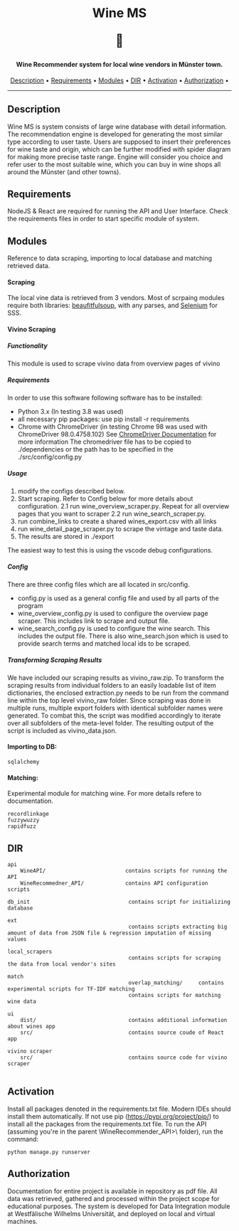 <meta charset="UTF-8">
<h1 align="center">Wine MS<p>&#127863;</p> </h1>
<h4 align="center">Wine Recommender system for local wine vendors in Münster town.</h4>

<p align="center">
  <a href="#description">Description</a> •
  <a href="#requirements">Requirements</a> •
  <a href="#modules">Modules</a> •
  <a href="#dir">DIR</a> •
  <a href="#activation">Activation</a> •
  <a href="#authorization">Authorization</a> •
</p>

---

## Description
Wine MS is system consists of large wine database with detail information. The recommendation engine is developed for generating the most similar type according to user taste. Users are supposed to insert their preferences for wine taste and origin, which can be further modified with spider diagram for making more precise taste range. Engine will consider you choice and refer user to the most suitable wine, which you can buy in wine shops all around the Münster (and other towns).

## Requirements

NodeJS & React are required for running the API and User Interface. Check the requirements files in order to start specific module of system.

## Modules

Reference to data scraping, importing to local database and matching retrieved data. 

#### Scraping

The local vine data is retrieved from 3 vendors. Most of scrpaing modules require both libraries: [beaufitfulsoup](https://pypi.org/project/beautifulsoup4/), with any parses, and [Selenium](https://selenium-python.readthedocs.io/) for SSS.

#### Vivino Scraping


##### Functionality

This module is used to scrape vivino data from overview pages of vivino

##### Requirements

In order to use this software following software has to be installed:

- Python 3.x (In testing 3.8 was used)
- all necessary pip packages:
    use pip install -r requirements
- Chrome with ChromeDriver (in testing Chrome 98 was used with ChromeDriver 98.0.4758.102)
    See [ChromeDriver Documentation](https://chromedriver.chromium.org/home) for more information
    The chromedriver file has to be copied to ./dependencies or the path has to be specified in the ./src/config/config.py

##### Usage

1. modify the configs described below.
2. Start scraping. Refer to Config below for more details about configuration.
2.1 run wine_overview_scraper.py. Repeat for all overview pages that you want to scraper
2.2 run wine_search_scraper.py.
3. run combine_links to create a shared wines_export.csv with all links
4. run wine_detail_page_scraper.py to scrape the vintage and taste data.
5. The results are stored in ./export

The easiest way to test this is using the vscode debug configurations.

##### Config

There are three config files which are all located in src/config.

- config.py is used as a general config file and used by all parts of the program
- wine_overview_config.py is used to configure the overview page scraper. This includes link to scrape and output file.
- wine_search_config.py is used to configure the wine search. This includes the output file.
There is also wine_search.json which is used to provide search terms and matched local ids to be scraped.

##### Transforming Scraping Results
We have included our scraping results as vivino_raw.zip.
To transform the scraping results from individual folders to an easily loadable list of item dictionaries, the enclosed extraction.py needs to be run from the command line within the top level vivino_raw folder. Since scraping was done in multiple runs, multiple export folders with identical subfolder names were generated. To combat this, the script was modified accordingly to iterate over all subfolders of the meta-level folder.
The resulting output of the script is included as vivino_data.json.

#### Importing to DB:
```
sqlalchemy
```

#### Matching:
Experimental module for matching wine. For more details refere to documentation. 

```
recordlinkage
fuzzywuzzy
rapidfuzz
```

## DIR

```
api
    WineAPI/                         contains scripts for running the API
    WineRecommedner_API/             contains API configuration scripts

db_init                               contains script for initializing database

ext
                                      contains scripts extracting big amount of data from JSON file & regression imputation of missing values
    
local_scrapers
                                      contains scripts for scraping the data from local vendor's sites
    
match
                                      overlap_matching/     contains experimental scripts for TF-IDF matching
                                      contains scripts for matching wine data
     
ui
    dist/                             contains additional information about wines app
    src/                              contains source coude of React app
    
vivino scraper
    src/                              contains source code for vivino scraper
    
```
## Activation

Install all packages denoted in the requirements.txt file. Modern IDEs should install them automatically. If not use pip (https://pypi.org/project/pip/) to install all the packages from the requirements.txt file. To run the API (assuming you're in the parent \WineRecommender_API>\ folder), run the command:
```
python manage.py runserver
```

## Authorization
Documentation for entire project is available in repository as pdf file. All data was retrieved, gathered and processed within the project scope for educational purposes. The system is developed for Data Integration module at Westfälische Wilhelms Universität, and deployed on local and virtual machines. 
